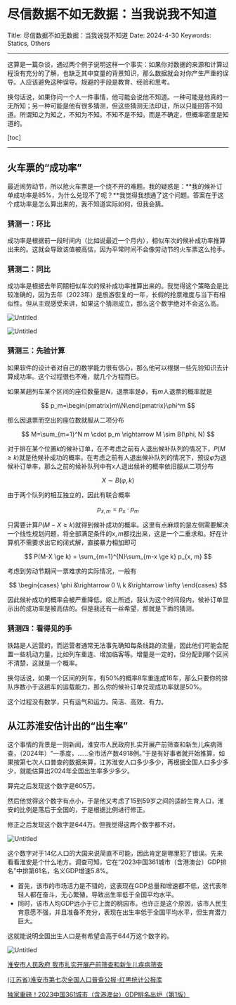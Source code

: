 # 尽信数据不如无数据：当我说我不知道

Title: 尽信数据不如无数据：当我说我不知道
Date: 2024-4-30
Keywords: Statics, Others

---

这算是一篇杂谈，通过两个例子说明这样一个事实：如果你对数据的来源和计算过程没有充分的了解，也缺乏其中变量的背景知识，那么数据就会对你产生严重的误导。人应该避免这种误导。规避的手段是教育、经验和思考。

换句话说，如果你问一个人一件事情，他可能会说他不知道。一种可能是他真的一无所知；另一种可能是他有很多猜测，但这些猜测无法印证，所以只能回答不知道。所谓知之为知之，不知为不知。不知不是不知，而是不确定，但概率密度是知道的。

[toc]

---

## 火车票的“成功率”

最近闹劳动节，所以抢火车票是一个绕不开的难题。我的疑惑是：**我的候补订单成功率是$85\%$，为什么兑现不了呢？**我觉得我想通了这个问题。答案在于这个成功率是怎么算出来的，我不知道实际如何，但我会猜。

### 猜测一：环比

成功率是根据前一段时间内（比如说最近一个月内），相似车次的候补成功率推算出来的。这就会导致该值被高估，因为平常时间不会像劳动节的火车票这么抢手。

### 猜测二：同比

成功率是根据去年同期相似车次的候补成功率推算出来的。我觉得这个策略会是比较准确的，因为去年（2023年）是旅游恢复的一年，长假的抢票难度与当下有相似性。但从主观感受来讲，如果这个猜测成立，那么这个数字绝对不会这么高。

![Untitled](%E5%B0%BD%E4%BF%A1%E6%95%B0%E6%8D%AE%E4%B8%8D%E5%A6%82%E6%97%A0%E6%95%B0%E6%8D%AE%EF%BC%9A%E5%BD%93%E6%88%91%E8%AF%B4%E6%88%91%E4%B8%8D%E7%9F%A5%E9%81%93%209bbe35d561484caf877b8517475dcb0c/Untitled.png)

![Untitled](%E5%B0%BD%E4%BF%A1%E6%95%B0%E6%8D%AE%E4%B8%8D%E5%A6%82%E6%97%A0%E6%95%B0%E6%8D%AE%EF%BC%9A%E5%BD%93%E6%88%91%E8%AF%B4%E6%88%91%E4%B8%8D%E7%9F%A5%E9%81%93%209bbe35d561484caf877b8517475dcb0c/Untitled%201.png)

### 猜测三：先验计算

如果软件的设计者对自己的数学能力很有信心，那么他可以根据一些先验知识去计算成功率。这个过程很也不难，就几个方程而已。

如果某趟列车某个区间的座位数量是$N$，退票率是$\phi$，有$m$人退票的概率就是

$$
p_m=\begin{pmatrix}m\\N\end{pmatrix}\phi^m
$$

那么因退票而空出的座位数就服从二项分布

$$
M=\sum_{m=1}^N m \cdot p_m \rightarrow M \sim B(\phi, N)
$$

对于排在某个位置$k$的候补订单，在不考虑之前有人退出候补队列的情况下，$P(M \ge k)$就是他候补成功的概率。在考虑之前有人退出候补队列的情况下，预设$\varphi$为退候补订单率，那么之前的候补队列中有$x$人退出候补的概率依旧服从二项分布

$$
X \sim B(\varphi, k)
$$

由于两个队列的相互独立的，因此有联合概率

$$
p_{x, m} = p_x \cdot p_m
$$

只需要计算$P(M-X\ge k)$就得到候补成功的概率。这里有点麻烦的是左侧需要解决一个线性规划问题，将全部满足条件的$x, m$都找出来，这是一个二重求和。好在计算机不需要求出它的闭式解，直接暴力相加即可

$$
P(M-X \ge k) = \sum_{m=1}^{N}\sum_{m-x \ge k} p_{x, m}
$$

考虑到劳动节期间一票难求的实际情况，一般有

$$
\begin{cases}
\phi &\rightarrow 0 \\
k &\rightarrow \infty
\end{cases}
$$

因此候补成功的概率会被严重降低。综上所述，我认为这个时间段内，候补订单显示出的成功率是被高估的。但是我还有一丝希望，那就是下面的猜测。

### 猜测四：看得见的手

铁路是人运营的，而运营者通常无法事先确知每条线路的流量，因此他们可能会配置一些机动力量，比如列车重连、增加临客等。增量是一定的，但分配到哪个区间不清楚，这就是一个概率。

换句话说，如果一个区间的列车，有$50\%$的概率8车重连成16车，那么只要你的排队序数小于这趟车的运载能力，那么你的候补订单兑现成功率就是$50\%$。

这个过程没有数学，只有运气和运力。简洁、高效、有力。

## 从江苏淮安估计出的“出生率”

这个事情的背景是一则新闻，淮安市人民政府扎实开展产前筛查和新生儿疾病筛查，（2024年）“一季度，……全市活产数4918例。”于是有好事者就开始推算，如果按第七次人口普查的数据来算，江苏淮安人口多少多少，再根据全国人口多少多少，就能估算出2024年全国出生率多少多少。

算完之后发现这个数字是$605$万。

然后他觉得这个数字有点小，于是他又考虑了15到59岁之间的适龄生育人口，淮安的比例是落后于全国的，于是根据比例进行修正。

修正之后发现这个数字是$644$万。但我觉得这两个数字都不对。

![Untitled](%E5%B0%BD%E4%BF%A1%E6%95%B0%E6%8D%AE%E4%B8%8D%E5%A6%82%E6%97%A0%E6%95%B0%E6%8D%AE%EF%BC%9A%E5%BD%93%E6%88%91%E8%AF%B4%E6%88%91%E4%B8%8D%E7%9F%A5%E9%81%93%209bbe35d561484caf877b8517475dcb0c/Untitled%202.png)

这个数字对于$14$亿人口的大国来说简直不可能，因此肯定是哪里犯了错误。先来看看淮安是个什么地方。调查可知，它在“2023中国361城市（含港澳台）GDP排名”中排第61名，名义GDP增速$5.8\%$。

- 首先，该市的市场活力是不错的，这表现在GDP总量和增速都不低，这代表年轻人都在奋斗，无心繁殖，导致出生率低于全国平均水平。
- 同时，该市人均GDP远小于它上面的桃园市。也许正是这个原因，该市人民生育意愿不强，并且准备不充分，表现在出生率低于全国平均水平，但生育潜力巨大。

这就能说明全国出生人口是有希望会高于$644$万这个数字的。

![Untitled](%E5%B0%BD%E4%BF%A1%E6%95%B0%E6%8D%AE%E4%B8%8D%E5%A6%82%E6%97%A0%E6%95%B0%E6%8D%AE%EF%BC%9A%E5%BD%93%E6%88%91%E8%AF%B4%E6%88%91%E4%B8%8D%E7%9F%A5%E9%81%93%209bbe35d561484caf877b8517475dcb0c/Untitled%203.png)

[淮安市人民政府 我市扎实开展产前筛查和新生儿疾病筛查](http://www.huaian.gov.cn/col/16657_173466/art/17119008/1713943050690HEH6mOQX.html)

[(江苏省)淮安市第七次全国人口普查公报-红黑统计公报库](https://tjgb.hongheiku.com/12286.html)

[独家重磅！2023中国361城市（含港澳台）GDP排名出炉（第1版）](https://zhuanlan.zhihu.com/p/682709698)
